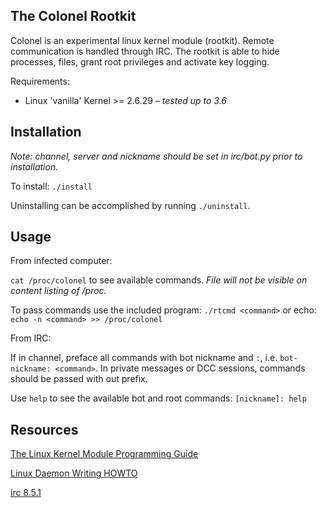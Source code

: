 ## The Colonel Rootkit
Colonel is an experimental linux kernel module (rootkit). Remote communication is handled through IRC. The rootkit is able to hide processes, files, grant root privileges and activate key logging.

Requirements:

- Linux 'vanilla' Kernel >= 2.6.29 _– tested up to 3.6_


## Installation
_Note: channel, server and nickname should be set in irc/bot.py prior to installation._

To install: `./install`

Uninstalling can be accomplished by running `./uninstall`.

## Usage
From infected computer:

`cat /proc/colonel` to see available commands. _File will not be visible on content listing of /proc._

To pass commands use the included program: `./rtcmd <command>` 
or echo: `echo -n <command> >> /proc/colonel`


From IRC:

If in channel, preface all commands with bot nickname and `:`, i.e. `bot-nickname: <command>`. In private messages or DCC sessions, commands should be passed with out prefix. 

Use `help` to see the  available bot and root commands: `[nickname]: help`


## Resources
[The Linux Kernel Module Programming Guide](http://www.tldp.org/LDP/lkmpg/2.6/html/)

[Linux Daemon Writing HOWTO](http://www.netzmafia.de/skripten/unix/linux-daemon-howto.html)

[irc 8.5.1](https://pypi.python.org/pypi/irc)
